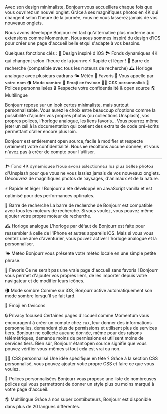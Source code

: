 Avec son design minimaliste, Bonjourr vous accueillera chaque fois que vous ouvrirez un nouvel onglet. Grâce à ses magnifiques photos en 4K qui changent selon l'heure de la journée, vous ne vous lasserez jamais de vos nouveaux onglets.

Nous avons développé Bonjourr en tant qu'alternative plus moderne aux extensions comme Momentum. Nous nous sommes inspiré du design d'iOS pour créer une page d'accueil belle et qui s'adapte à vos besoins.

Quelques fonctions clés :
🍏 Design inspiré d'iOS
🏞 Fonds dynamiques 4K qui changent selon l'heure de la journée
⚡️ Rapide et léger !
🔎 Barre de recherche (compatible avec tous les moteurs de recherche)
🕰 Horloge analogue avec plusieurs cadrans
🌤 Météo
🔗 Favoris
👋 Vous appelle par votre nom
🌘 Mode sombre
🥖 Emoji en favicon
🧑‍💻 CSS personnalisé
📝 Polices personnalisées
🔒 Respecte votre confidentialité & open source
🌎 Multilingue

Bonjourr repose sur un look certes minimaliste, mais surtout personnalisable. Vous aurez le choix entre beaucoup d'options comme la possibilité d'ajouter vos propres photos (ou collections Unsplash), vos propres polices, l'horloge analogue, les liens favoris... Vous pourrez même jeter un œil à la documentation qui contient des extraits de code pré-écrits permettant d'aller encore plus loin.

Bonjourr est entièrement open source, facile à modifier et respecte (vraiment) votre confidentialité. Nous ne récoltons aucune donnée, et vous n'avez pas à créer de compte pour l'utiliser.

---

🏞 Fond 4K dynamiques
Nous avons sélectionnés les plus belles photos d'Unsplash pour que vous ne vous lassiez jamais de vos nouveaux onglets. Découvrez de magnifiques photos de paysages, d'animaux et de la nature.

⚡️ Rapide et léger !
Bonjourr a été développé en JavaScript vanilla et est optimisé pour des performances optimales.

🔎 Barre de recherche
La barre de recherche de Bonjourr est compatible avec tous les moteurs de recherche. Si vous voulez, vous pouvez même ajouter votre propre moteur de recherche.

🕰 Horloge analogue
L'horloge par défaut de Bonjourr est faite pour ressembler à celle de l'iPhone et autres appareils iOS. Mais si vous vous sentez une âme d'aventurier, vous pouvez activer l'horloge analogue et la personnaliser.

🌤 Météo
Bonjourr vous présente votre météo locale en une simple petite phrase.

🔗 Favoris
Ce ne serait pas une vraie page d'accueil sans favoris ! Bonjourr vous permet d'ajouter vos propres liens, de les importer depuis votre navigateur et de modifier leurs icônes.

🌘 Mode sombre
Comme sur iOS, Bonjourr active automatiquement son mode sombre lorsqu'il se fait tard.

🥖 Emoji en favicons

🔒 Privacy focused
Certaines pages d'accueil comme Momentum vous encouragent à créer un compte chez eux, leur donner des informations personnelles, demandent plus de permissions et utilisent plus de services tiers. Bonjourr ne collecte aucune donnée, même pour des raisons télémétriques, demande moins de permissions et utilisent moins de services tiers. Bien sûr, Bonjourr étant open source signifie que vous pouvez vérifier vous-mêmes si tout cela est vrai ou non.

🧑‍💻 CSS personnalisé
Une idée spécifique en tête ? Grâce à la section CSS personnalisé, vous pouvez ajouter votre propre CSS et faire ce que vous voulez.

📝 Polices personnalisées
Bonjourr vous propose une liste de nombreuses polices qui vous permettront de donner un style plus ou moins marqué à votre page d'accueil.

🌎 Multilingue
Grâce à nos super contributeurs, Bonjourr est disponible dans plus de 20 langues différentes.
